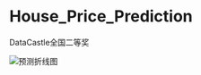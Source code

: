 # House_Price_Prediction
DataCastle全国二等奖

![预测折线图](https://github.com/Stephen-SMJ/House_Price_Prediction/assets/67999981/461c9f39-ef05-4e61-8301-706626a0476d)
